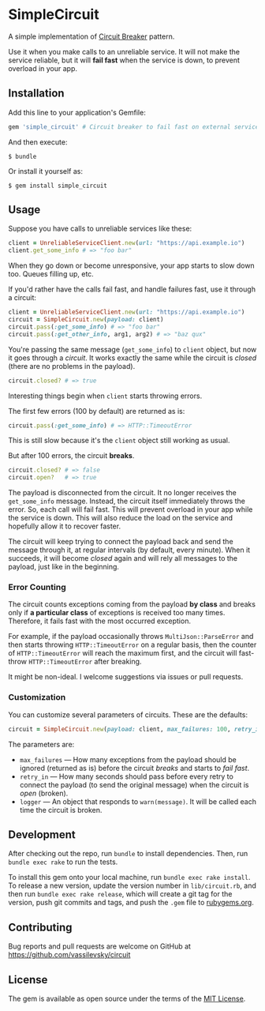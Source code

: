 # SimpleCircuit

A simple implementation of [Circuit Breaker](https://en.wikipedia.org/wiki/Circuit_breaker_design_pattern) pattern.

Use it when you make calls to an unreliable service. It will not make the service reliable, but it will **fail fast** when the service is down, to prevent overload in your app.

## Installation

Add this line to your application's Gemfile:

```ruby
gem 'simple_circuit' # Circuit breaker to fail fast on external service outages
```

And then execute:

    $ bundle

Or install it yourself as:

    $ gem install simple_circuit

## Usage

Suppose you have calls to unreliable services like these:

```ruby
client = UnreliableServiceClient.new(url: "https://api.example.io")
client.get_some_info # => "foo bar"
```

When they go down or become unresponsive, your app starts to slow down too. Queues filling up, etc.

If you'd rather have the calls fail fast, and handle failures fast, use it through a circuit:

```ruby
client = UnreliableServiceClient.new(url: "https://api.example.io")
circuit = SimpleCircuit.new(payload: client)
circuit.pass(:get_some_info) # => "foo bar"
circuit.pass(:get_other_info, arg1, arg2) # => "baz qux"
```

You're passing the same message (`get_some_info`) to `client` object, but now it goes through a _circuit_.
It works exactly the same while the circuit is _closed_ (there are no problems in the payload).

```ruby
circuit.closed? # => true
```

Interesting things begin when `client` starts throwing errors.

The first few errors (100 by default) are returned as is:

```ruby
circuit.pass(:get_some_info) # => HTTP::TimeoutError
```

This is still slow because it's the `client` object still working as usual.

But after 100 errors, the circuit **breaks**.

```ruby
circuit.closed? # => false
circuit.open?   # => true
```

The payload is disconnected from the circuit.
It no longer receives the `get_some_info` message.
Instead, the circuit itself immediately throws the error.
So, each call will fail fast.
This will prevent overload in your app while the service is down.
This will also reduce the load on the service and hopefully allow it to recover faster.

The circuit will keep trying to connect the payload back and send the message through it, at regular intervals (by default, every minute).
When it succeeds, it will become _closed_ again and will rely all messages to the payload, just like in the beginning.

### Error Counting

The circuit counts exceptions coming from the payload **by class** and breaks only if **a particular class** of exceptions is received too many times.
Therefore, it fails fast with the most occurred exception.

For example, if the payload occasionally throws `MultiJson::ParseError` and then starts throwing `HTTP::TimeoutError` on a regular basis, then the counter of `HTTP::TimeoutError` will reach the maximum first, and the circuit will fast-throw `HTTP::TimeoutError` after breaking.

It might be non-ideal. I welcome suggestions via issues or pull requests.

### Customization

You can customize several parameters of circuits. These are the defaults:

```ruby
circuit = SimpleCircuit.new(payload: client, max_failures: 100, retry_in: 60, logger: nil)
```

The parameters are:

* `max_failures` — How many exceptions from the payload should be ignored (returned as is) before the circuit _breaks_ and starts to _fail fast_.
* `retry_in` — How many seconds should pass before every retry to connect the payload (to send the original message) when the circuit is _open_ (broken).
* `logger` — An object that responds to `warn(message)`. It will be called each time the circuit is broken.

## Development

After checking out the repo, run `bundle` to install dependencies. Then, run `bundle exec rake` to run the tests.

To install this gem onto your local machine, run `bundle exec rake install`. To release a new version, update the version number in `lib/circuit.rb`, and then run `bundle exec rake release`, which will create a git tag for the version, push git commits and tags, and push the `.gem` file to [rubygems.org](https://rubygems.org).

## Contributing

Bug reports and pull requests are welcome on GitHub at https://github.com/vassilevsky/circuit

## License

The gem is available as open source under the terms of the [MIT License](http://opensource.org/licenses/MIT).
